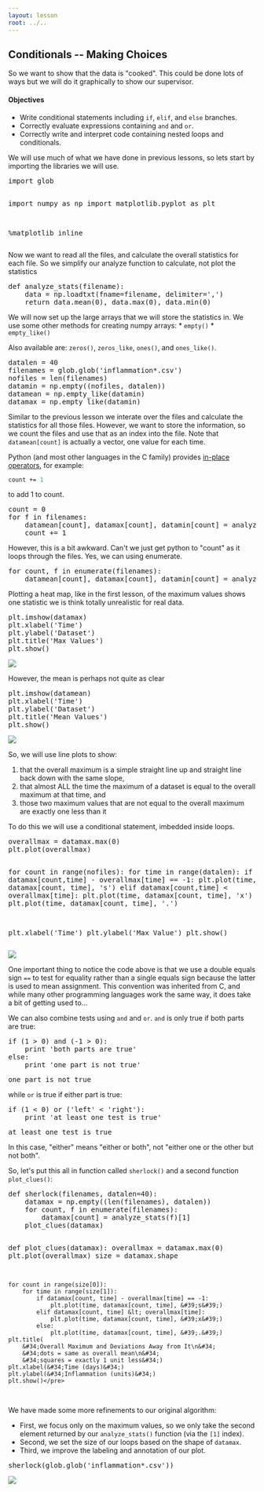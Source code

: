 ```yaml
---
layout: lesson
root: ../..
---
```


## Conditionals -- Making Choices


<div>
<p>So we want to show that the data is &quot;cooked&quot;. This could be done lots of ways but we will do it graphically to show our supervisor.</p>
</div>


<div>
<h4 id="objectives">Objectives</h4>
<ul>
<li>Write conditional statements including <code>if</code>, <code>elif</code>, and <code>else</code> branches.</li>
<li>Correctly evaluate expressions containing <code>and</code> and <code>or</code>.</li>
<li>Correctly write and interpret code containing nested loops and conditionals.</li>
</ul>
</div>


<div>
<p>We will use much of what we have done in previous lessons, so lets start by importing the libraries we will use.</p>
</div>


<div class="in">
<pre>import glob

import numpy as np
import matplotlib.pyplot as plt

%matplotlib inline</pre>
</div>


<div>
<p>Now we want to read all the files, and calculate the overall statistics for each file. So we simplify our analyze function to calculate, not plot the statistics</p>
</div>


<div class="in">
<pre>def analyze_stats(filename):
    data = np.loadtxt(fname=filename, delimiter=&#39;,&#39;)
    return data.mean(0), data.max(0), data.min(0)</pre>
</div>


<div>
<p>We will now set up the large arrays that we will store the statistics in. We use some other methods for creating numpy arrays: * <code>empty()</code> * <code>empty_like()</code></p>
<p>Also available are: <code>zeros()</code>, <code>zeros_like</code>, <code>ones()</code>, and <code>ones_like()</code>.</p>
</div>


<div class="in">
<pre>datalen = 40
filenames = glob.glob(&#39;inflammation*.csv&#39;)
nofiles = len(filenames)
datamin = np.empty((nofiles, datalen))
datamean = np.empty_like(datamin)
datamax = np.empty_like(datamin)</pre>
</div>


<div>
<p>Similar to the previous lesson we interate over the files and calculate the statistics for all those files. However, we want to store the information, so we count the files and use that as an index into the file. Note that <code>datamean[count]</code> is actually a vector, one value for each time.</p>
<p>Python (and most other languages in the C family) provides <a href="../../gloss.html#in-place-operator">in-place operators</a>, for example:</p>
<pre class="sourceCode python"><code class="sourceCode python">count += <span class="dv">1</span></code></pre>
<p>to add 1 to count.</p>
</div>


<div class="in">
<pre>count = 0
for f in filenames:
    datamean[count], datamax[count], datamin[count] = analyze_stats(f)
    count += 1</pre>
</div>


<div>
<p>However, this is a bit awkward. Can't we just get python to &quot;count&quot; as it loops through the files. Yes, we can using enumerate.</p>
</div>


<div class="in">
<pre>for count, f in enumerate(filenames):
    datamean[count], datamax[count], datamin[count] = analyze_stats(f)</pre>
</div>


<div>
<p>Plotting a heat map, like in the first lesson, of the maximum values shows one statistic we is think totally unrealistic for real data.</p>
</div>


<div class="in">
<pre>plt.imshow(datamax)
plt.xlabel(&#39;Time&#39;)
plt.ylabel(&#39;Dataset&#39;)
plt.title(&#39;Max Values&#39;)
plt.show()</pre>
</div>

<div class="out">
<pre>
<img src="../../novice/python/04-simple_cond_files/novice/python/04-simple_cond_14_0.png">
</pre>
</div>


<div>
<p>However, the mean is perhaps not quite as clear</p>
</div>


<div class="in">
<pre>plt.imshow(datamean)
plt.xlabel(&#39;Time&#39;)
plt.ylabel(&#39;Dataset&#39;)
plt.title(&#39;Mean Values&#39;)
plt.show()</pre>
</div>

<div class="out">
<pre>
<img src="../../novice/python/04-simple_cond_files/novice/python/04-simple_cond_16_0.png">
</pre>
</div>


<div>
<p>So, we will use line plots to show:</p>
<ol style="list-style-type: decimal">
<li>that the overall maximum is a simple straight line up and straight line back down with the same slope,</li>
<li>that almost ALL the time the maximum of a dataset is equal to the overall maximum at that time, and</li>
<li>those two maximum values that are not equal to the overall maximum are exactly one less than it</li>
</ol>
<p>To do this we will use a conditional statement, imbedded inside loops.</p>
</div>


<div class="in">
<pre>overallmax = datamax.max(0)
plt.plot(overallmax)

for count in range(nofiles):
    for time in range(datalen):
        if datamax[count,time] - overallmax[time] == -1:
            plt.plot(time, datamax[count, time], &#39;s&#39;)
        elif datamax[count,time] &lt; overallmax[time]:
            plt.plot(time, datamax[count, time], &#39;x&#39;)
        else:
            plt.plot(time, datamax[count, time], &#39;.&#39;)

plt.xlabel(&#39;Time&#39;)
plt.ylabel(&#39;Max Value&#39;)
plt.show()</pre>
</div>

<div class="out">
<pre>
<img src="../../novice/python/04-simple_cond_files/novice/python/04-simple_cond_18_0.png">
</pre>
</div>


<div>
<p>One important thing to notice the code above is that we use a double equals sign <code>==</code> to test for equality rather than a single equals sign because the latter is used to mean assignment. This convention was inherited from C, and while many other programming languages work the same way, it does take a bit of getting used to...</p>
<p>We can also combine tests using <code>and</code> and <code>or</code>. <code>and</code> is only true if both parts are true:</p>
</div>


<div class="in">
<pre>if (1 &gt; 0) and (-1 &gt; 0):
    print &#39;both parts are true&#39;
else:
    print &#39;one part is not true&#39;</pre>
</div>

<div class="out">
<pre>one part is not true
</pre>
</div>


<div>
<p>while <code>or</code> is true if either part is true:</p>
</div>


<div class="in">
<pre>if (1 &lt; 0) or (&#39;left&#39; &lt; &#39;right&#39;):
    print &#39;at least one test is true&#39;</pre>
</div>

<div class="out">
<pre>at least one test is true
</pre>
</div>


<div>
<p>In this case, &quot;either&quot; means &quot;either or both&quot;, not &quot;either one or the other but not both&quot;.</p>
</div>


<div>
<p>So, let's put this all in function called <code>sherlock()</code> and a second function <code>plot_clues()</code>:</p>
</div>


<div class="in">
<pre>def sherlock(filenames, datalen=40):
    datamax = np.empty((len(filenames), datalen))
    for count, f in enumerate(filenames):
        datamax[count] = analyze_stats(f)[1]
    plot_clues(datamax)

    
def plot_clues(datamax):
    overallmax = datamax.max(0)
    plt.plot(overallmax)
    size = datamax.shape

    for count in range(size[0]):
        for time in range(size[1]):
            if datamax[count, time] - overallmax[time] == -1:
                plt.plot(time, datamax[count, time], &#39;s&#39;)
            elif datamax[count, time] &lt; overallmax[time]:
                plt.plot(time, datamax[count, time], &#39;x&#39;)
            else:
                plt.plot(time, datamax[count, time], &#39;.&#39;)
    plt.title(
        &#34;Overall Maximum and Deviations Away from It\n&#34;
        &#34;dots = same as overall mean\n&#34;
        &#34;squares = exactly 1 unit less&#34;)
    plt.xlabel(&#34;Time (days)&#34;)
    plt.ylabel(&#34;Inflammation (units)&#34;)
    plt.show()</pre>
</div>


<div>
<p>We have made some more refinements to our original algorithm:</p>
<ul>
<li>First, we focus only on the maximum values, so we only take the second element returned by our <code>analyze_stats()</code> function (via the <code>[1]</code> index).</li>
<li>Second, we set the size of our loops based on the shape of <code>datamax</code>.</li>
<li>Third, we improve the labeling and annotation of our plot.</li>
</ul>
</div>


<div class="in">
<pre>sherlock(glob.glob(&#39;inflammation*.csv&#39;))</pre>
</div>

<div class="out">
<pre>
<img src="../../novice/python/04-simple_cond_files/novice/python/04-simple_cond_27_0.png">
</pre>
</div>
